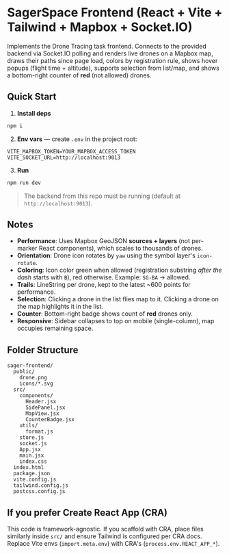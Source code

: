 # SagerSpace Frontend (React + Vite + Tailwind + Mapbox + Socket.IO)

Implements the Drone Tracing task frontend. Connects to the provided backend via Socket.IO polling and renders live drones on a Mapbox map, draws their paths since page load, colors by registration rule, shows hover popups (flight time + altitude), supports selection from list/map, and shows a bottom-right counter of **red** (not allowed) drones.

## Quick Start

1) **Install deps**
```bash
npm i
```

2) **Env vars** — create `.env` in the project root:
```
VITE_MAPBOX_TOKEN=YOUR_MAPBOX_ACCESS_TOKEN
VITE_SOCKET_URL=http://localhost:9013
```

3) **Run**
```bash
npm run dev
```

> The backend from this repo must be running (default at `http://localhost:9013`).

## Notes

- **Performance**: Uses Mapbox GeoJSON **sources + layers** (not per-marker React components), which scales to thousands of drones.
- **Orientation**: Drone icon rotates by `yaw` using the symbol layer's `icon-rotate`.
- **Coloring**: Icon color green when allowed (registration substring *after the dash* starts with `B`), red otherwise. Example: `SG-BA` → allowed.
- **Trails**: LineString per drone, kept to the latest ~600 points for performance.
- **Selection**: Clicking a drone in the list flies map to it. Clicking a drone on the map highlights it in the list.
- **Counter**: Bottom-right badge shows count of **red** drones only.
- **Responsive**: Sidebar collapses to top on mobile (single-column), map occupies remaining space.

## Folder Structure

```
sager-frontend/
  public/
    drone.png
    icons/*.svg
  src/
    components/
      Header.jsx
      SidePanel.jsx
      MapView.jsx
      CounterBadge.jsx
    utils/
      format.js
    store.js
    socket.js
    App.jsx
    main.jsx
    index.css
  index.html
  package.json
  vite.config.js
  tailwind.config.js
  postcss.config.js
```

## If you prefer Create React App (CRA)

This code is framework-agnostic. If you scaffold with CRA, place files similarly inside `src/` and ensure Tailwind is configured per CRA docs. Replace Vite envs (`import.meta.env`) with CRA's (`process.env.REACT_APP_*`).